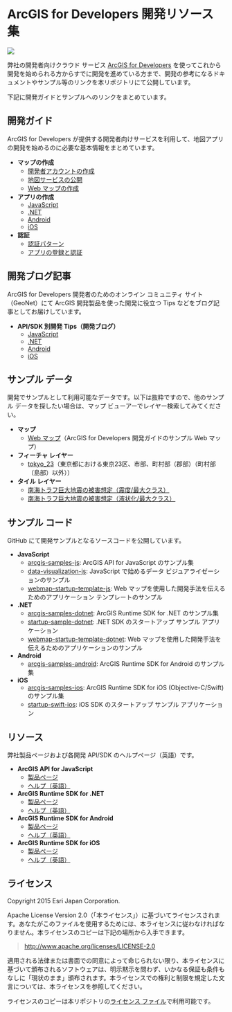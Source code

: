 # ArcGIS for Developers 開発リソース集

![](http://apps.esrij.com/arcgis-dev/guide/img/readme-banner.png)

弊社の開発者向けクラウド サービス [ArcGIS for Developers](https://developers.arcgis.com/en/) を使ってこれから開発を始められる方からすでに開発を進めている方まで、開発の参考になるドキュメントやサンプル等のリンクを本リポジトリにて公開しています。

下記に開発ガイドとサンプルへのリンクをまとめています。

## 開発ガイド

ArcGIS for Developers が提供する開発者向けサービスを利用して、地図アプリの開発を始めるのに必要な基本情報をまとめています。

* __マップの作成__
    * [開発者アカウントの作成](https://github.com/EsriJapan/arcgis-dev-resources/blob/master/pages/get-dev-account.md)
    * [地図サービスの公開](https://github.com/EsriJapan/arcgis-dev-resources/blob/master/pages/create-feature-service.md)
    * [Web マップの作成](https://github.com/EsriJapan/arcgis-dev-resources/blob/master/pages/create-webmap.md)
* __アプリの作成__
    * [JavaScript](https://github.com/EsriJapan/arcgis-dev-resources/blob/master/pages/create-startup-app-js.md)
    * [.NET](https://github.com/EsriJapan/arcgis-dev-resources/blob/master/pages/create-startup-app-dotnet.md)
    * [Android](https://github.com/EsriJapan/arcgis-dev-resources/blob/master/pages/create-startup-app-android.md)
    * [iOS](https://github.com/EsriJapan/arcgis-dev-resources/blob/master/pages/create-startup-app-ios.md)
* __認証__
    * [認証パターン](https://github.com/EsriJapan/arcgis-dev-resources/blob/master/pages/authentication.md)
    * [アプリの登録と認証](https://github.com/EsriJapan/arcgis-dev-resources/blob/master/pages/register-app.md)

## 開発ブログ記事

ArcGIS for Developers 開発者のためのオンライン コミュニティ サイト（GeoNet）にて ArcGIS 開発製品を使った開発に役立つ Tips などをブログ記事としてお届けしています。

* __API/SDK 別開発 Tips（開発ブログ）__
  * [JavaScript](http://arcg.is/1X5Q0Sl)
  * [.NET](http://arcg.is/1LPKAcf)
  * [Android](http://arcg.is/1PiwBfG)
  * [iOS](http://arcg.is/1LlUgpi)

## サンプル データ

開発でサンプルとして利用可能なデータです。以下は抜粋ですので、他のサンプル データを探したい場合は、マップ ビューアーでレイヤー検索してみてください。

* __マップ__
  * [Web マップ](http://www.arcgis.com/home/item.html?id=d3ee769333954213b2f7e894e8e1032c)（ArcGIS for Developers 開発ガイドのサンプル Web マップ）
* __フィーチャ レイヤー__
  * [tokyo_23](http://www.arcgis.com/home/item.html?id=78435abcb1e34327bcf1959d9006a8a5)（東京都における東京23区、市部、町村部（郡部）（町村部（島部）以外））
* __タイル レイヤー__
  * [南海トラフ巨大地震の被害想定（震度/最大クラス）](http://www.arcgis.com/home/item.html?id=df91408d1b424117a24f8ffdc845f825)
  * [南海トラフ巨大地震の被害想定（液状化/最大クラス）](http://www.arcgis.com/home/item.html?id=9a115b3ff9164ddda9f5f3d9ee189a5b)

## サンプル コード

GitHub にて開発サンプルとなるソースコードを公開しています。

* __JavaScript__
  * [arcgis-samples-js](https://github.com/EsriJapan/arcgis-samples-js): ArcGIS API for JavaScript のサンプル集
  * [data-visualization-js](https://github.com/EsriJapan/data-visualization-js): JavaScript で始めるデータ ビジュアライゼーションのサンプル
  * [webmap-startup-template-js](https://github.com/EsriJapan/webmap-startup-template-js): Web マップを使用した開発手法を伝えるためのアプリケーション テンプレートのサンプル
* __.NET__
  * [arcgis-samples-dotnet](https://github.com/EsriJapan/arcgis-samples-dotnet): ArcGIS Runtime SDK for .NET のサンプル集
  * [startup-sample-dotnet](https://github.com/EsriJapan/startup-sample-dotnet): .NET SDK のスタートアップ サンプル アプリケーション
  * [webmap-startup-template-dotnet](https://github.com/EsriJapan/webmap-startup-template-dotnet): Web マップを使用した開発手法を伝えるためのアプリケーションのサンプル
* __Android__
  * [arcgis-samples-android](https://github.com/EsriJapan/arcgis-samples-android): ArcGIS Runtime SDK for Android のサンプル集
* __iOS__
  * [arcgis-samples-ios](https://github.com/EsriJapan/arcgis-samples-ios): ArcGIS Runtime SDK for iOS (Objective-C/Swift) のサンプル集
  * [startup-swift-ios](https://github.com/EsriJapan/startup-swift-ios): iOS SDK のスタートアップ サンプル アプリケーション

## リソース

弊社製品ページおよび各開発 API/SDK のヘルプページ（英語）です。

* __ArcGIS API for JavaScript__
  * [製品ページ](http://www.esrij.com/products/arcgis-api-for-javascript/)
  * [ヘルプ（英語）](https://developers.arcgis.com/javascript/)
* __ArcGIS Runtime SDK for .NET__
  * [製品ページ](http://www.esrij.com/products/arcgis-runtime-sdk-for-dotnet/)
  * [ヘルプ（英語）](https://developers.arcgis.com/net/)
* __ArcGIS Runtime SDK for Android__
  * [製品ページ](http://www.esrij.com/products/arcgis-runtime-sdk-for-android/)
  * [ヘルプ（英語）](https://developers.arcgis.com/android/)
* __ArcGIS Runtime SDK for iOS__
  * [製品ページ](http://www.esrij.com/products/arcgis-runtime-sdk-for-ios/)
  * [ヘルプ（英語）](https://developers.arcgis.com/ios/)

## ライセンス
Copyright 2015 Esri Japan Corporation.

Apache License Version 2.0（「本ライセンス」）に基づいてライセンスされます。あなたがこのファイルを使用するためには、本ライセンスに従わなければなりません。本ライセンスのコピーは下記の場所から入手できます。

> http://www.apache.org/licenses/LICENSE-2.0

適用される法律または書面での同意によって命じられない限り、本ライセンスに基づいて頒布されるソフトウェアは、明示黙示を問わず、いかなる保証も条件もなしに「現状のまま」頒布されます。本ライセンスでの権利と制限を規定した文言については、本ライセンスを参照してください。

ライセンスのコピーは本リポジトリの[ライセンス ファイル](./LICENSE)で利用可能です。
